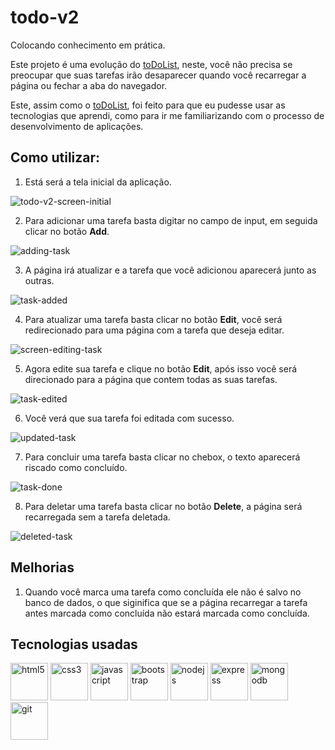 # todo-v2

Colocando conhecimento em prática.

Este projeto é uma evolução do [toDoList](https://github.com/DevVitorSilva/toDoList), neste, você não precisa se preocupar que suas tarefas irão desaparecer quando você recarregar a página ou fechar a aba do navegador.

Este, assim como o [toDoList](https://github.com/DevVitorSilva/toDoList), foi feito para que eu pudesse usar as tecnologias que aprendi, como para ir me familiarizando com o processo de desenvolvimento de aplicações.

## Como utilizar:

1. Está será a tela inicial da aplicação.

![todo-v2-screen-initial](images/todo-v2-screen-initial.png)

2. Para adicionar uma tarefa basta digitar no campo de input, em seguida clicar no botão **Add**.

![adding-task](images/adding-task.png)

3. A página irá atualizar e a tarefa que você adicionou aparecerá junto as outras.

![task-added](images/task-added.png)

4. Para atualizar uma tarefa basta clicar no botão **Edit**, você será redirecionado para uma página com a tarefa que deseja editar.

![screen-editing-task](images/screen-editing-task.png)

5. Agora edite sua tarefa e clique no botão **Edit**, após isso você será direcionado para a página que contem todas as suas tarefas.

![task-edited](images/task-edited.png)

6. Você verá que sua tarefa foi editada com sucesso.

![updated-task](images/updated-task.png)

7. Para concluir uma tarefa basta clicar no chebox, o texto aparecerá riscado como concluído.

![task-done](images/task-done.png)

8. Para deletar uma tarefa basta clicar no botão **Delete**, a página será recarregada sem a tarefa deletada.

![deleted-task](images/deleted-task.png)

## Melhorias

1. Quando você marca uma tarefa como concluída ele não é salvo no banco de dados, o que siginifica que se a página recarregar a tarefa antes marcada como concluída não estará marcada como concluída.

## Tecnologias usadas

<div>
    <img title="html5" src="https://cdn.jsdelivr.net/gh/devicons/devicon/icons/html5/html5-original.svg" width="60"
            height="60" />
    <img title="css3" src="https://cdn.jsdelivr.net/gh/devicons/devicon/icons/css3/css3-original.svg" width="60" height="60"/>
    <img title="javascript" class="rounded"
    src="https://cdn.jsdelivr.net/gh/devicons/devicon/icons/javascript/javascript-original.svg" width="60"
    height="60" />
    <img title="bootstrap" src="https://cdn.jsdelivr.net/gh/devicons/devicon/icons/bootstrap/bootstrap-original.svg" width="60" height="60"/>
    <img title="nodejs" src="https://cdn.jsdelivr.net/gh/devicons/devicon/icons/nodejs/nodejs-original.svg" width="60"
            height="60" />
    <img title="express" src="https://cdn.jsdelivr.net/gh/devicons/devicon/icons/express/express-original.svg" width="60"
            height="60" />
    <img title="mongodb" src="https://cdn.jsdelivr.net/gh/devicons/devicon/icons/mongodb/mongodb-original-wordmark.svg" width="60"
            height="60" />
    <img title="git" src="https://cdn.jsdelivr.net/gh/devicons/devicon/icons/git/git-original.svg" width="60" height="60" />
</div>
